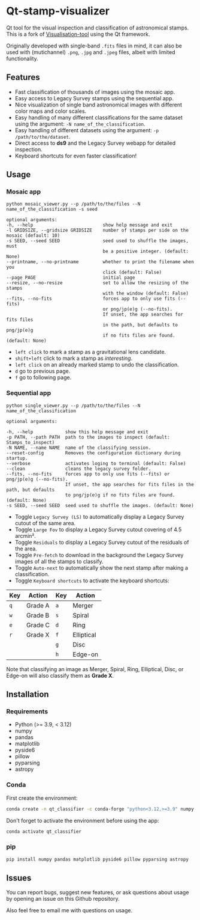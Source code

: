 # Qt-stamp-visualizer
Qt tool for the visual inspection and classification of astronomical stamps.
This is a fork of [Visualisation-tool](https://github.com/esavary/Visualisation-tool) using the Qt framework.

Originally developed with single-band `.fits` files in mind, it can also be used with (mutichannel) `.png`, `.jpg` and `.jpeg` files, albeit with limited functionality.

## Features
- Fast classification of thousands of images using the mosaic app.
- Easy access to Legacy Survey stamps using the sequential app.
- Nice visualization of single band astronomical images with different color maps and color scales.
- Easy handling of many different classifications for the same dataset using the argument: `-N name_of_the_classification`.
- Easy handling of different datasets using the argument: `-p /path/to/the/dataset`.
- Direct access to **ds9** and the Legacy Survey webapp for detailed inspection.
- Keyboard shortcuts for even faster classification!


## Usage
### Mosaic app
```
python mosaic_viewer.py --p /path/to/the/files --N name_of_the_classification -s seed

optional arguments:
-h, --help                          show help message and exit
-l GRIDSIZE, --gridsize GRIDSIZE    number of stamps per side on the mosaic (default: 10)
-s SEED, --seed SEED                seed used to shuffle the images, must 
                                    be a positive integer. (default: None)
--printname, --no-printname         whether to print the filename when you                               
                                    click (default: False)
--page PAGE                         initial page
--resize, --no-resize               set to allow the resizing of the stamps 
                                    with the window (default: False)
--fits, --no-fits                   forces app to only use fits (--fits)
                                    or png/jp(e)g (--no-fits).
                                    If unset, the app searches for fits files
                                    in the path, but defaults to png/jp(e)g
                                    if no fits files are found. (default: None)
```
- `left click` to mark a stamp as a gravitational lens candidate.
- `shift+left` click to mark a stamp as *interesting*.
- `left click` on an already marked stamp to undo the classification.
- `d` go to previous page.
- `f` go to following page.

### Sequential app
```
python single_viewer.py --p /path/to/the/files --N name_of_the_classification 

optional arguments:

-h, --help            show this help message and exit
-p PATH, --path PATH  path to the images to inspect (default: Stamps_to_inspect)
-N NAME, --name NAME  name of the classifying session.
--reset-config        Removes the configuration dictionary during startup.
--verbose             activates loging to terminal (default: False)
--clean               cleans the legacy survey folder.
--fits, --no-fits     forces app to only use fits (--fits) or png/jp(e)g (--no-fits).
                      If unset, the app searches for fits files in the path, but defaults
                      to png/jp(e)g if no fits files are found. (default: None)
-s SEED, --seed SEED  seed used to shuffle the images. (default: None)

```
- Toggle `Legacy Survey (LS)` to automatically display a Legacy Survey cutout of the same area.
- Toggle `Large Fov` to display a Legacy Survey cutout covering of 4.5 arcmin².
- Toggle `Residuals` to display a Legacy Survey cutout of the residuals of the area.
- Toggle `Pre-fetch` to download in the background the Legacy Survey images of all the stamps to classify.
- Toggle `Auto-next` to automatically show the next stamp after making a classification.
- Toggle `Keyboard shortcuts` to activate the keyboard shortcuts:
    
|Key|Action|Key|Action|
|--------------|---------|--------------|---------|
|`q`|Grade A|`a`|Merger|
|`w`|Grade B|`s`|Spiral|
|`e`|Grade C|`d`|Ring|
|`r`|Grade X|`f`|Elliptical|
|||`g`|Disc|
|||`h`|Edge-on|

Note that classifying an image as Merger, Spiral, Ring, Elliptical, Disc, or Edge-on will also classify them as **Grade X**.

## Installation

### Requirements
- Python (>= 3.9, < 3.12)
- numpy
- pandas
- matplotlib
- pyside6
- pillow
- pyparsing
- astropy
 
### Conda
First create the environment:

```bash
conda create -n qt_classifier -c conda-forge "python<3.12,>=3.9" numpy pandas matplotlib pyside6 pillow pyparsing astropy
```

Don't forget to activate the environment before using the app:

```bash
conda activate qt_classifier
```

### pip

```bash
pip install numpy pandas matplotlib pyside6 pillow pyparsing astropy
```

## Issues
You can report bugs, suggest new features, or ask questions about usage by opening an issue on this Github repository.

Also feel free to email me with questions on usage.
